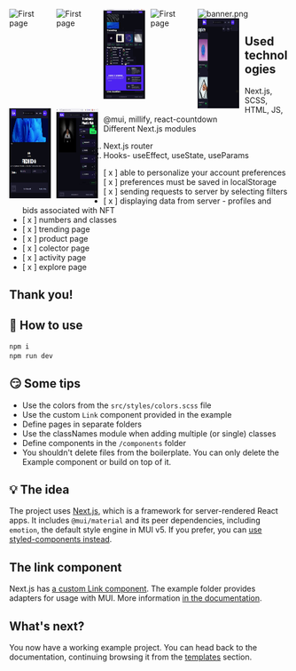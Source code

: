 ![banner.png](https://boomcdn.fra1.digitaloceanspaces.com/eb1541cf817d1c7ba6d621bbfdad316a.png)
<img src="./public/project-1.jpg"
     alt="First page"
     style="float: left; margin-right: 10px;" height="162px" width="75px" /><img src="./public/project-2.jpg"
     alt="First page"
     style="float: left; margin-right: 10px;" height="162px" width="75px" /><img src="./public/aboutPage.jpg"
     alt="First page"
     style="float: left; margin-right: 10px;" height="162px" width="75px" /><img src="./publicactivityPage.jpg"
     alt="First page"
     style="float: left; margin-right: 10px;" height="162px" width="75px" /><img src="./public/explorePage.jpg"
     alt="First page"
     style="float: left; margin-right: 10px;" height="162px" width="75px" /><img src="./public/howPage.jpg"
     alt="First page"
     style="float: left; margin-right: 10px;" height="162px" width="75px" /><img src="./public/productPage.jpg"
     alt="First page"
     style="float: left; margin-right: 10px;" height="162px" width="75px" />


## Used technologies
- Next.js, SCSS, HTML, JS, @mui, millify, react-countdown
- Different Next.js modules
1. Next.js router
2. Hooks- useEffect, useState, useParams

- [ x ] able to personalize your account preferences
- [ x ] preferences must be saved in localStorage
- [ x ] sending requests to server by selecting filters
- [ x ] displaying data from server - profiles and bids associated with NFT
- [ x ] numbers and classes
- [ x ] trending page
- [ x ] product page
- [ x ] colector page
- [ x ] activity page
- [ x ] explore page

###
## Thank you!

## 🤔 How to use

```sh
npm i
npm run dev
```



## 😏 Some tips

- Use the colors from the `src/styles/colors.scss` file
- Use the custom `Link` component provided in the example
- Define pages in separate folders
- Use the classNames module when adding multiple (or single) classes
- Define components in the `/components` folder
- You shouldn't delete files from the boilerplate. You can only delete the Example component or build on top of it.

## 💡 The idea

The project uses [Next.js](https://github.com/zeit/next.js), which is a framework for server-rendered React apps.
It includes `@mui/material` and its peer dependencies, including `emotion`, the default style engine in MUI v5.
If you prefer, you can [use styled-components instead](https://mui.com/guides/interoperability/#styled-components).

## The link component

Next.js has [a custom Link component](https://nextjs.org/docs/api-reference/next/link).
The example folder provides adapters for usage with MUI.
More information [in the documentation](https://mui.com/guides/routing/#next-js).

## What's next?

<!-- #default-branch-switch -->

You now have a working example project.
You can head back to the documentation, continuing browsing it from the [templates](https://mui.com/getting-started/templates/) section.
